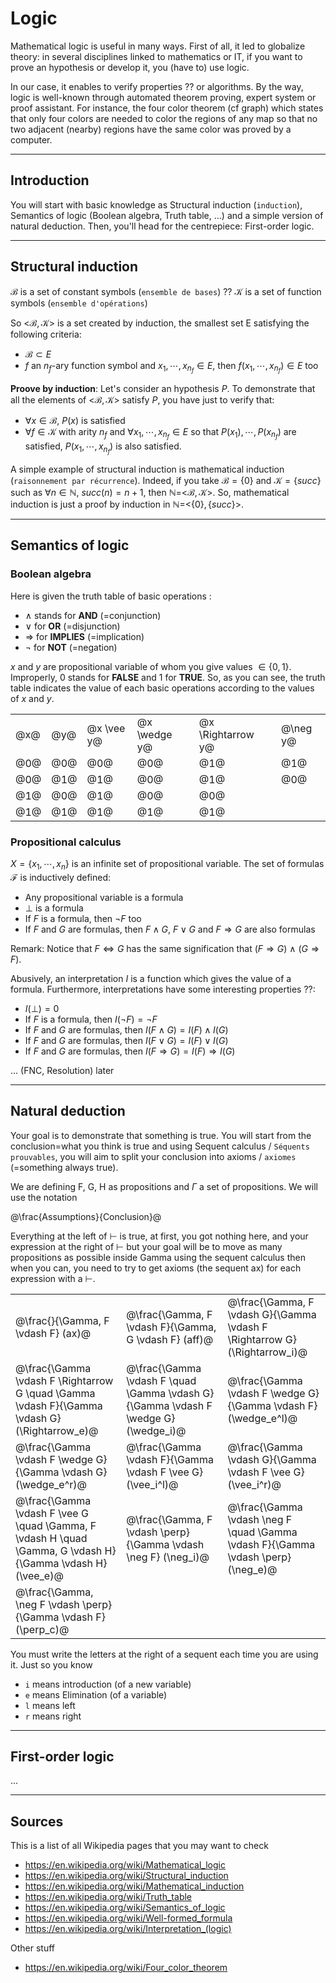 # Logic

Mathematical logic is useful in many ways. First of all, it led to globalize theory: in several disciplines linked to mathematics or IT, if you want to prove an hypothesis or develop it, you (have to) use logic.

In our case, it enables to verify properties ?? or algorithms.
By the way, logic is well-known through automated theorem proving, expert system or proof assistant. For instance, the four color theorem (cf graph) which states that only four colors are needed to color the regions of any map so that no two adjacent (nearby) regions have the same color was proved by a computer.

<hr class="sl">

## Introduction

You will start with basic knowledge as Structural induction (``induction``), Semantics of logic (Boolean algebra, Truth table, ...) and a simple version of natural deduction. Then, you'll head for the centrepiece: First-order logic.

<hr class="sr">

## Structural induction

$\mathcal{B}$ is a set of constant symbols (``ensemble de bases``) ??
$\mathcal{K}$ is a set of function symbols (``ensemble d'opérations``)

So <$\mathcal{B},\mathcal{K}$> is a set created by induction, the smallest set E satisfying the following criteria:
* $\mathcal{B} \subset E$
* $f$ an $n_{f}$-ary function symbol and $x_{1}, \cdots, x_{n_{f}} \in E$, then $f(x_{1}, \cdots, x_{n_{f}}) \in E$ too

**Proove by induction**: Let's consider an hypothesis $P$. To demonstrate that all the elements of <$\mathcal{B},\mathcal{K}$> satisfy $P$, you have just to verify that:
* $\forall x \in \mathcal{B}$, $P(x)$ is satisfied
* $\forall f \in \mathcal{K}$ with arity $n_{f}$ and $\forall x_{1}, \cdots, x_{n_{f}} \in E$ so that $P(x_{1}), \cdots, P(x_{n_{f}})$ are satisfied, $P(x_{1}, \cdots, x_{n_{f}})$ is also satisfied.

A simple example of structural induction is mathematical induction (``raisonnement par récurrence``). 
Indeed, if you take $\mathcal{B}=\{0\}$ and $\mathcal{K}=\{succ\}$ such as $\forall n \in \mathbb{N}$, $succ(n)=n+1$, then $\mathbb{N}=$<$\mathcal{B},\mathcal{K}$>.
So, mathematical induction is just a proof by induction in $\mathbb{N}$=<$\{0\},\{succ\}$>. 

<hr class="sl">

## Semantics of logic

### Boolean algebra

Here is given the truth table of basic operations :
* $\wedge$ stands for **AND** (=conjunction)
* $\vee$ for **OR** (=disjunction)
* $\Rightarrow$ for **IMPLIES** (=implication)
* $\neg$ for **NOT** (=negation)

$x$ and $y$ are propositional variable of whom you give values $\in \{0,1\}$. Improperly, $0$ stands for **FALSE** and $1$ for **TRUE**. So, as you can see, the truth table indicates the value of each basic operations according to the values of $x$ and $y$.

<table class="table">
    <tr><td>@x@</td>
        <td>@y@</td>
        <td>@x \vee y@</td>
		<td>@x \wedge y@</td>
		<td>@x \Rightarrow y@</td>
		<td>@\neg y@</td></tr>
	<tr><td>@0@</td>
        <td>@0@</td>
        <td>@0@</td>
		<td>@0@</td>
		<td>@1@</td>
		<td>@1@</td></tr>
	<tr><td>@0@</td>
        <td>@1@</td>
        <td>@1@</td>
		<td>@0@</td>
		<td>@1@</td>
		<td>@0@</td></tr>
	<tr><td>@1@</td>
        <td>@0@</td>
        <td>@1@</td>
		<td>@0@</td>
		<td>@0@</td></tr>
	<tr><td>@1@</td>
        <td>@1@</td>
        <td>@1@</td>
		<td>@1@</td>
		<td>@1@</td></tr>
</table>

### Propositional calculus

$X=\{x_1, \cdots, x_n\}$ is an infinite set of propositional variable.
The set of formulas $\mathcal{F}$ is inductively defined:
* Any propositional variable is a formula
* $\perp$ is a formula
* If $F$ is a formula, then $\neg F$ too
* If $F$ and $G$ are formulas, then $F \wedge G$, $F \vee G$ and $F \Rightarrow G$ are also formulas

Remark: Notice that $F \Leftrightarrow G$ has the same signification that ($F \Rightarrow G$) $\wedge$ ($G \Rightarrow F$).

Abusively, an interpretation $I$ is a function which gives the value of a formula.
Furthermore, interpretations have some interesting properties ??:
* $I(\perp)=0$
* If $F$ is a formula, then $I(\neg F)=\neg F$
* If $F$ and $G$ are formulas, then $I(F \wedge G)=I(F) \wedge I(G)$
* If $F$ and $G$ are formulas, then $I(F \vee G)=I(F) \vee I(G)$
* If $F$ and $G$ are formulas, then $I(F \Rightarrow G)=I(F) \Rightarrow I(G)$


... (FNC, Resolution) later

<hr class="sr">

## Natural deduction

Your goal is to demonstrate that something is
true. You will start from the conclusion=what you
think is true and using Sequent calculus / ``Séquents prouvables``,
you will aim to split your conclusion into axioms / ``axiomes``
(=something always true).

We are defining F, G, H as propositions and $\Gamma$ 
a set of propositions. We will use the notation

@\frac{Assumptions}{Conclusion}@

Everything at the left of $\vdash$ is true, 
at first, you got nothing here, and your expression
at the right of $\vdash$
but your goal will be to move as many propositions
as possible inside Gamma using the sequent calculus
then when you can, you need to try to get axioms
(the sequent ax) for each expression with a $\vdash$.

<table class="table">
    <tr>
        <td>@\frac{}{\Gamma, F \vdash F} (ax)@</td>
        <td>@\frac{\Gamma, F \vdash F}{\Gamma, G \vdash F} (aff)@</td>
        <td>@\frac{\Gamma, F \vdash G}{\Gamma \vdash F \Rightarrow G} (\Rightarrow_i)@</td>    </tr>
    <tr>
        <td>@\frac{\Gamma \vdash F \Rightarrow G \quad \Gamma \vdash F}{\Gamma \vdash G} (\Rightarrow_e)@</td>
        <td>@\frac{\Gamma \vdash F \quad \Gamma \vdash G}{\Gamma \vdash F \wedge G} (\wedge_i)@</td>
        <td>@\frac{\Gamma \vdash F \wedge G}{\Gamma \vdash F} (\wedge_e^l)@</td>
    </tr>
    <tr>
        <td>@\frac{\Gamma \vdash F \wedge G}{\Gamma \vdash G} (\wedge_e^r)@</td>
        <td>@\frac{\Gamma \vdash F}{\Gamma \vdash F \vee G} (\vee_i^l)@</td>
        <td>@\frac{\Gamma \vdash G}{\Gamma \vdash F \vee G} (\vee_i^r)@</td>
    </tr>
    <tr>
        <td>@\frac{\Gamma \vdash F \vee G \quad \Gamma, F \vdash H \quad \Gamma, G \vdash H}{\Gamma \vdash H} (\vee_e)@</td>
        <td>@\frac{\Gamma, F \vdash \perp}{\Gamma \vdash \neg F} (\neg_i)@</td>
        <td>@\frac{\Gamma \vdash \neg F \quad \Gamma \vdash F}{\Gamma \vdash \perp} (\neg_e)@</td>
    </tr>
    <tr>
        <td>@\frac{\Gamma, \neg F \vdash \perp}{\Gamma \vdash F} (\perp_c)@</td>
    </tr>
</table>

You must write the letters at the right of a sequent each time you are using it. 
Just so you know

* ``i`` means introduction (of a new variable)
* ``e`` means Elimination (of a variable)
* ``l`` means left
* ``r`` means right

<hr class="sl">

## First-order logic

...

<hr class="sr">


## Sources

This is a list of all Wikipedia pages that you may
want to check
* https://en.wikipedia.org/wiki/Mathematical_logic
* https://en.wikipedia.org/wiki/Structural_induction
* https://en.wikipedia.org/wiki/Mathematical_induction
* https://en.wikipedia.org/wiki/Truth_table
* https://en.wikipedia.org/wiki/Semantics_of_logic
* https://en.wikipedia.org/wiki/Well-formed_formula
* https://en.wikipedia.org/wiki/Interpretation_(logic)

Other stuff
* https://en.wikipedia.org/wiki/Four_color_theorem
